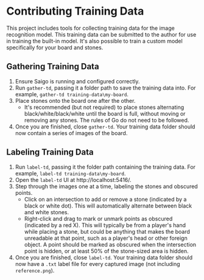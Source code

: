 # Contributing Training Data

This project includes tools for collecting training data for the image recognition model. This training data can be submitted to the author for use in training the built-in model. It's also possible to train a custom model specifically for your board and stones.

## Gathering Training Data

1. Ensure Saigo is running and configured correctly.
2. Run `gather-td`, passing it a folder path to save the training data into. For example, `gather-td training-data\my-board`.
3. Place stones onto the board one after the other.
	- It's recommended (but not required) to place stones alternating black/white/black/white until the board is full, without moving or removing any stones. The rules of Go do not need to be followed.
4. Once you are finished, close `gather-td`. Your training data folder should now contain a series of images of the board.

## Labeling Training Data

1. Run `label-td`, passing it the folder path containing the training data. For example, `label-td training-data\my-board`.
2. Open the `label-td` UI at http://localhost:5416/.
3. Step through the images one at a time, labeling the stones and obscured points.
	- Click on an intersection to add or remove a stone (indicated by a black or white dot). This will automatically alternate between black and white stones.
	- Right-click and drag to mark or unmark points as obscured (indicated by a red X). This will typically be from a player's hand while placing a stone, but could be anything that makes the board unreadable at that point, such as a player's head or other foreign object. A point should be marked as obscured when the intersection point is hidden, or at least 50% of the stone-sized area is hidden.
4. Once you are finished, close `label-td`. Your training data folder should now have a `.txt` label file for every captured image (not including `reference.png`).